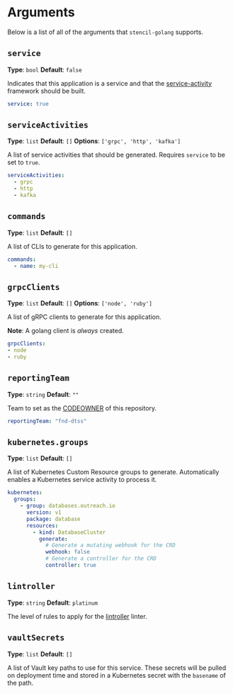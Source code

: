 # Arguments

Below is a list of all of the arguments that `stencil-golang` supports.

## `service`

**Type**: `bool`
**Default**: `false`

Indicates that this application is a service and that the [service-activity](./service-activity.md) framework should be built.

```yaml
service: true
```

## `serviceActivities`

**Type**: `list`
**Default**: `[]`
**Options**: `['grpc', 'http', 'kafka']`

A list of service activities that should be generated. Requires `service` to be set to `true`.

```yaml
serviceActivities:
  - grpc
  - http
  - kafka
```

## `commands`

**Type**: `list`
**Default**: `[]`

A list of CLIs to generate for this application.

```yaml
commands:
  - name: my-cli
```

## `grpcClients`

**Type**: `list`
**Default**: `[]`
**Options**: `['node', 'ruby']`

A list of gRPC clients to generate for this application.

**Note**: A golang client is _always_ created.

```yaml
grpcClients:
- node
- ruby
```

## `reportingTeam`

**Type**: `string`
**Default**: `""`

Team to set as the [CODEOWNER](https://docs.github.com/en/repositories/managing-your-repositorys-settings-and-features/customizing-your-repository/about-code-owners) of this repository.

```yaml
reportingTeam: "fnd-dtss"
```

## `kubernetes.groups`

**Type**: `list`
**Default**: `[]`

A list of Kubernetes Custom Resource groups to generate. Automatically enables a Kubernetes service activity to process it.

```yaml
kubernetes:
  groups:
    - group: databases.outreach.io
      version: v1
      package: database
      resources:
        - kind: DatabaseCluster
          generate:
            # Generate a mutating webhook for the CRD
            webhook: false
            # Generate a controller for the CRD
            controller: true
```

## `lintroller`

**Type**: `string`
**Default**: `platinum`

The level of rules to apply for the [lintroller](https://github.com/getoutreach/lintroller) linter.

## `vaultSecrets`

**Type**: `list`
**Default**: `[]`

A list of Vault key paths to use for this service. These secrets will be pulled on deployment time and stored in a Kubernetes secret with the `basename` of the path.

